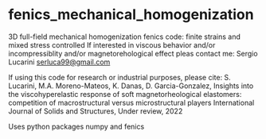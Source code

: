 # fenics_mechanical_homogenization
3D full-field mechanical homogenization fenics code: finite strains and mixed stress controlled
If interested in viscous behavior and/or incompressiblity and/or magnetorehological effect pleas contact me: Sergio Lucarini serluca99@gmail.com

If using this code for research or industrial purposes, please cite:
S. Lucarini, M.A. Moreno-Mateos, K. Danas, D. Garcia-Gonzalez, 
Insights into the viscohyperelastic response of soft magnetorheological elastomers: competition of macrostructural versus microstructural players
International Journal of Solids and Structures, Under review, 2022

Uses python packages numpy and fenics
